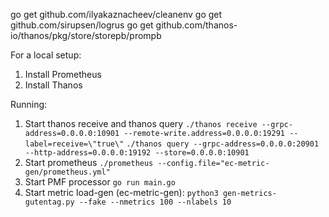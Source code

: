 go get github.com/ilyakaznacheev/cleanenv
go get github.com/sirupsen/logrus
go get github.com/thanos-io/thanos/pkg/store/storepb/prompb

For a local setup:
1. Install Prometheus
2. Install Thanos

Running:
1. Start thanos receive and thanos query
   `./thanos receive --grpc-address=0.0.0.0:10901 --remote-write.address=0.0.0.0:19291 --label=receive=\"true\"`
   `./thanos query --grpc-address=0.0.0.0:20901 --http-address=0.0.0.0:19192 --store=0.0.0.0:10901`
2. Start prometheus 
   `./prometheus --config.file="ec-metric-gen/prometheus.yml"`
3. Start PMF processor
   `go run main.go`
4. Start metric load-gen (ec-metric-gen):
   `python3 gen-metrics-gutentag.py --fake --nmetrics 100 --nlabels 10`
